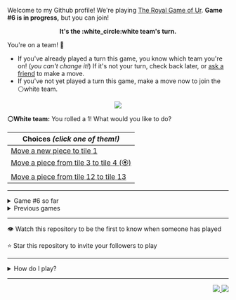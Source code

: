 Welcome to my Github profile!
We're playing
[The Royal Game of Ur](https://en.wikipedia.org/wiki/Royal_Game_of_Ur).
**Game #6 is in progress,** but you can join!

<p align="center">
  <b>It's the
  :white_circle:white
  team's turn.</b>
</p>

You're on a team! :wave:

* If you've already played a turn this game, you know which team you're on!
(_you can't change it!_)
If it's not your turn, check back later, or
[ask a
friend](https://twitter.com/share?text=I'm+playing+The+Royal+Game+of+Ur+on+a+GitHub+profile.+Take+your+turn+at+https://github.com/rossjrw/rossjrw+%23RoyalGameOfUr+%23github)
to make a move.
* If you've not yet played a turn this game, make a move now to join the
:white_circle:white
team.

<p align="center"><img src="https://raw.githubusercontent.com/rossjrw/rossjrw/play/games/current/board.935.svg"></p>

  **:white_circle:White team:**
  You rolled a 1!
What would you like to do?

| Choices *(click one of them!)* |
| --- |
  | [Move a new piece to tile 1    ](https://github.com/rossjrw/rossjrw/issues/new?title=ur-move-1%400-0&amp;body=Press+Submit%21+You+don%27t+need+to+edit+this+text+or+do+anything+else.%0D%0A%0D%0ABe+aware+that+your+move+can+take+a+minute+or+two+to+process.) |
  | [Move a piece from tile 3 to tile 4 (:rosette:)   ](https://github.com/rossjrw/rossjrw/issues/new?title=ur-move-1%403-0&amp;body=Press+Submit%21+You+don%27t+need+to+edit+this+text+or+do+anything+else.%0D%0A%0D%0ABe+aware+that+your+move+can+take+a+minute+or+two+to+process.) |
  | [Move a piece from tile 12 to tile 13    ](https://github.com/rossjrw/rossjrw/issues/new?title=ur-move-1%4012-0&amp;body=Press+Submit%21+You+don%27t+need+to+edit+this+text+or+do+anything+else.%0D%0A%0D%0ABe+aware+that+your+move+can+take+a+minute+or+two+to+process.) |

-----

<details><summary>Game #6 so far</summary>

## Who's on each team?

<table>
    <thead>
      <tr><th colspan=2>Players in this game</th></tr>
    </thead>
    <tbody>
      <tr>
        <td align="right"><b>Black team</b> :black_circle:</td>
        <td>:white_circle: <b> White team</b></td>
      </tr>
      <tr align="center">
        <td><b><a href="https://github.com/shpatrickguo">@shpatrickguo</a></b> (20)<br><b><a href="https://github.com/realicraft">@realicraft</a></b> (3)<br><b><a href="https://github.com/HAUDRAUFHAUN">@HAUDRAUFHAUN</a></b> (2)<br><b><a href="https://github.com/Byron-Inc">@Byron-Inc</a></b> (2)<br><b><a href="https://github.com/Gitleptune">@Gitleptune</a></b> (1)<br><b><a href="https://github.com/marvelman3284">@marvelman3284</a></b> (1)<br><b><a href="https://github.com/Tresquel">@Tresquel</a></b> (1)<br><b><a href="https://github.com/svigstol">@svigstol</a></b> (1)<br><b><a href="https://github.com/NotAJumbleOfNumbers">@NotAJumbleOfNumbers</a></b> (1)<br><b><a href="https://github.com/BaptisteMartinet">@BaptisteMartinet</a></b> (1)<br><b><a href="https://github.com/tassiaaccioly">@tassiaaccioly</a></b> (1)<br><b><a href="https://github.com/SiderealArt">@SiderealArt</a></b> (1)<br><b><a href="https://github.com/Goldy98">@Goldy98</a></b> (1)</td>
        <td><b><a href="https://github.com/crxssed7">@crxssed7</a></b> (13)<br><b><a href="https://github.com/WeslleyNasRocha">@WeslleyNasRocha</a></b> (5)<br><b><a href="https://github.com/tb148">@tb148</a></b> (4)<br><b><a href="https://github.com/1ethanhansen">@1ethanhansen</a></b> (3)<br><b><a href="https://github.com/mishmanners">@mishmanners</a></b> (3)<br><b><a href="https://github.com/BrentonHershner">@BrentonHershner</a></b> (1)<br><b><a href="https://github.com/wesmuehlhausen">@wesmuehlhausen</a></b> (1)<br><b><a href="https://github.com/dhyeythumar">@dhyeythumar</a></b> (1)<br><b><a href="https://github.com/ming-tsai">@ming-tsai</a></b> (1)</td>
      </tr>
    </tbody>
  </table>

## What's happened so far?

| Time | Turn | Event | Issue | Board |
| :---: | :---: | :--- | :---: | :---: |
  | 10th May 2021 11:08 | **0** | :black_circle: **[@HAUDRAUFHAUN](https://github.com/HAUDRAUFHAUN)** started a new game | [#865](https://github.com/rossjrw/rossjrw/issues/865) | [link](https://raw.githubusercontent.com/rossjrw/rossjrw/af5ebe8f8045f3f392be05326d1aa1fe815b98a4/games/current/board.865.svg) |
  | 10th May 2021 11:09 | **1** | :black_circle: **[@HAUDRAUFHAUN](https://github.com/HAUDRAUFHAUN)** moved a black piece onto the board to position 1    | [#866](https://github.com/rossjrw/rossjrw/issues/866) | [link](https://raw.githubusercontent.com/rossjrw/rossjrw/9e19f01d588dffa9badf17211e5f1b441f21d4ca/games/current/board.866.svg) |
  | 10th May 2021 12:02 | **2** | :white_circle: **[@crxssed7](https://github.com/crxssed7)** moved a white piece onto the board to position 2    | [#867](https://github.com/rossjrw/rossjrw/issues/867) | [link](https://raw.githubusercontent.com/rossjrw/rossjrw/0bc41b4e5c9c5b906d3b8a215176f6cd8e20758f/games/current/board.867.svg) |
  | 10th May 2021 13:44 | **3** | :black_circle: **[@Gitleptune](https://github.com/Gitleptune)** moved a black piece from position 1 to position 2    | [#868](https://github.com/rossjrw/rossjrw/issues/868) | [link](https://raw.githubusercontent.com/rossjrw/rossjrw/1854cfb50013fb86617c5067d6ef54a5d999f693/games/current/board.868.svg) |
  | 10th May 2021 18:54 | **4** | :white_circle: **[@WeslleyNasRocha](https://github.com/WeslleyNasRocha)** moved a white piece onto the board to position 1    | [#869](https://github.com/rossjrw/rossjrw/issues/869) | [link](https://raw.githubusercontent.com/rossjrw/rossjrw/e82b7e165293737099b1b3e5337741f0c7b0e5e7/games/current/board.869.svg) |
  | 11th May 2021 21:05 | **5** | :black_circle: **[@shpatrickguo](https://github.com/shpatrickguo)** moved a black piece onto the board to position 1    | [#870](https://github.com/rossjrw/rossjrw/issues/870) | [link](https://raw.githubusercontent.com/rossjrw/rossjrw/d7478920029d077d73da3b9028e99fe570f1ab02/games/current/board.870.svg) |
  | 12th May 2021 13:58 | **6** | :white_circle: **[@WeslleyNasRocha](https://github.com/WeslleyNasRocha)** moved a white piece from position 1 to position 4  — claimed a rosette :rosette:  | [#871](https://github.com/rossjrw/rossjrw/issues/871) | [link](https://raw.githubusercontent.com/rossjrw/rossjrw/46779ec61b455ddb1e48757b52e9915a2a69d71a/games/current/board.871.svg) |
  | 12th May 2021 14:13 | **7** | :white_circle: **[@WeslleyNasRocha](https://github.com/WeslleyNasRocha)** moved a white piece from position 4 to position 7    | [#872](https://github.com/rossjrw/rossjrw/issues/872) | [link](https://raw.githubusercontent.com/rossjrw/rossjrw/f051682b95ac644ece14e3594a36119d2ac1d163/games/current/board.872.svg) |
  | 13th May 2021 03:49 | **8** | :black_circle: **[@shpatrickguo](https://github.com/shpatrickguo)** moved a black piece from position 2 to position 4  — claimed a rosette :rosette:  | [#873](https://github.com/rossjrw/rossjrw/issues/873) | [link](https://raw.githubusercontent.com/rossjrw/rossjrw/b390a69000e5d07da324802720c4e3507365a9e7/games/current/board.873.svg) |
  | 14th May 2021 18:16 | **9** | :black_circle: **[@marvelman3284](https://github.com/marvelman3284)** moved a black piece from position 4 to position 6    | [#874](https://github.com/rossjrw/rossjrw/issues/874) | [link](https://raw.githubusercontent.com/rossjrw/rossjrw/c6ffed018942898c744518cb4f04ee85028f452a/games/current/board.874.svg) |
  | 14th May 2021 20:02 | **10** | :white_circle: **[@1ethanhansen](https://github.com/1ethanhansen)** moved a white piece from position 2 to position 4  — claimed a rosette :rosette:  | [#875](https://github.com/rossjrw/rossjrw/issues/875) | [link](https://raw.githubusercontent.com/rossjrw/rossjrw/9767b263729e542a56b5eaa2e2fba1f7d4682137/games/current/board.875.svg) |
  | 14th May 2021 20:03 | **11** | :white_circle: **[@1ethanhansen](https://github.com/1ethanhansen)** moved a white piece from position 7 to position 8  — claimed a rosette :rosette:  | [#876](https://github.com/rossjrw/rossjrw/issues/876) | [link](https://raw.githubusercontent.com/rossjrw/rossjrw/301b98c606bca2accfe343f052633a97f523da10/games/current/board.876.svg) |
  | 14th May 2021 20:14 | **12** | :white_circle: **[@WeslleyNasRocha](https://github.com/WeslleyNasRocha)** moved a white piece onto the board to position 1    | [#877](https://github.com/rossjrw/rossjrw/issues/877) | [link](https://raw.githubusercontent.com/rossjrw/rossjrw/8e36c9b258efca0bcb336f4ad85c5be88549af1f/games/current/board.877.svg) |
  | 15th May 2021 05:35 | **13** | :black_circle: **[@shpatrickguo](https://github.com/shpatrickguo)** moved a black piece onto the board to position 2    | [#878](https://github.com/rossjrw/rossjrw/issues/878) | [link](https://raw.githubusercontent.com/rossjrw/rossjrw/049abadd2afc365313ba42093de5e3ade6fc349d/games/current/board.878.svg) |
  | 15th May 2021 09:30 | **14** | :white_circle: **[@tb148](https://github.com/tb148)** moved a white piece from position 4 to position 6 — captured a black piece :crossed_swords:   | [#879](https://github.com/rossjrw/rossjrw/issues/879) | [link](https://raw.githubusercontent.com/rossjrw/rossjrw/7e076ff555c5bc7c001d6f225a5c9520bdf25678/games/current/board.879.svg) |
  | 16th May 2021 15:20 | **15** | :black_circle: **[@Tresquel](https://github.com/Tresquel)** moved a black piece from position 2 to position 4  — claimed a rosette :rosette:  | [#880](https://github.com/rossjrw/rossjrw/issues/880) | [link](https://raw.githubusercontent.com/rossjrw/rossjrw/ecfa1f2850e40fa4be3b29208da7d03cfb92ed01/games/current/board.880.svg) |
  | 16th May 2021 23:41 | **16** | :black_circle: **[@shpatrickguo](https://github.com/shpatrickguo)** moved a black piece onto the board to position 3    | [#881](https://github.com/rossjrw/rossjrw/issues/881) | [link](https://raw.githubusercontent.com/rossjrw/rossjrw/51294e20282c8d208dc06deee97dae20f48e0b72/games/current/board.881.svg) |
  | 17th May 2021 10:00 | **17** | :white_circle: **[@crxssed7](https://github.com/crxssed7)** moved a white piece from position 8 to position 10    | [#882](https://github.com/rossjrw/rossjrw/issues/882) | [link](https://raw.githubusercontent.com/rossjrw/rossjrw/b19e2f2dc1862322e7a5574286a6224b5eebd9ad/games/current/board.882.svg) |
  | 17th May 2021 22:29 | **18** | :black_circle: **[@shpatrickguo](https://github.com/shpatrickguo)** moved a black piece from position 3 to position 6 — captured a white piece :crossed_swords:   | [#883](https://github.com/rossjrw/rossjrw/issues/883) | [link](https://raw.githubusercontent.com/rossjrw/rossjrw/37095e10106e018c668eb48a28c59d02b9410e7c/games/current/board.883.svg) |
  | 18th May 2021 08:52 | **19** | :white_circle: **[@crxssed7](https://github.com/crxssed7)** moved a white piece from position 10 to position 12    | [#884](https://github.com/rossjrw/rossjrw/issues/884) | [link](https://raw.githubusercontent.com/rossjrw/rossjrw/e07e23f84cc87836480e04abe1122cb9823c761e/games/current/board.884.svg) |
  | 18th May 2021 13:45 | **20** | :black_circle: **[@svigstol](https://github.com/svigstol)** moved a black piece onto the board to position 3    | [#885](https://github.com/rossjrw/rossjrw/issues/885) | [link](https://raw.githubusercontent.com/rossjrw/rossjrw/dbd9f2a777e39b28f00931d9180966e7f6a80e11/games/current/board.885.svg) |
  | 18th May 2021 14:21 | **21** | :white_circle: **[@WeslleyNasRocha](https://github.com/WeslleyNasRocha)** moved a white piece from position 12 to position 13    | [#886](https://github.com/rossjrw/rossjrw/issues/886) |  |
  | 18th May 2021 17:45 | **22** | :black_circle: **[@shpatrickguo](https://github.com/shpatrickguo)** moved a black piece from position 6 to position 7    | [#887](https://github.com/rossjrw/rossjrw/issues/887) | [link](https://raw.githubusercontent.com/rossjrw/rossjrw/8ff8b726631c112e0065732d18755dd2b4b9805a/games/current/board.887.svg) |
  | 18th May 2021 17:45 | **23** | :white_circle:  The white team rolled a 0 and their turn was automatically passed | [#887](https://github.com/rossjrw/rossjrw/issues/887) | [link](https://raw.githubusercontent.com/rossjrw/rossjrw/96ea7efba749bad0e437dbc0d3eb2e29108d9d14/games/current/board.887.svg) |
  | 20th May 2021 23:24 | **24** | :black_circle: **[@shpatrickguo](https://github.com/shpatrickguo)** moved a black piece from position 7 to position 9    | [#888](https://github.com/rossjrw/rossjrw/issues/888) | [link](https://raw.githubusercontent.com/rossjrw/rossjrw/3d5493c3b08d7eaceb53785d5ef67283c6e138bc/games/current/board.888.svg) |
  | 24th May 2021 14:48 | **25** | :white_circle: **[@crxssed7](https://github.com/crxssed7)** ascended a white piece from position 13 :rocket:    | [#889](https://github.com/rossjrw/rossjrw/issues/889) | [link](https://raw.githubusercontent.com/rossjrw/rossjrw/af52cb4610edaefd3b5d2354847306cd887e1ef5/games/current/board.889.svg) |
  | 24th May 2021 17:54 | **26** | :black_circle: **[@shpatrickguo](https://github.com/shpatrickguo)** moved a black piece from position 9 to position 10    | [#890](https://github.com/rossjrw/rossjrw/issues/890) | [link](https://raw.githubusercontent.com/rossjrw/rossjrw/7522652d9251c07b89ea8dcda31d3c3f4a22db0d/games/current/board.890.svg) |
  | 25th May 2021 09:47 | **27** | :white_circle: **[@crxssed7](https://github.com/crxssed7)** moved a white piece from position 1 to position 4  — claimed a rosette :rosette:  | [#891](https://github.com/rossjrw/rossjrw/issues/891) |  |
  | 26th May 2021 07:39 | **28** | :white_circle: **[@mishmanners](https://github.com/mishmanners)** moved a white piece from position 4 to position 6    | [#892](https://github.com/rossjrw/rossjrw/issues/892) | [link](https://raw.githubusercontent.com/rossjrw/rossjrw/8ad2b95965e7b7999317bd91e82f6a501fee6f9f/games/current/board.892.svg) |
  | 26th May 2021 07:39 | **29** | :black_circle:  The black team rolled a 0 and their turn was automatically passed | [#892](https://github.com/rossjrw/rossjrw/issues/892) | [link](https://raw.githubusercontent.com/rossjrw/rossjrw/c566f63d31f6a989192ba77890f2f69b6d3a29a3/games/current/board.892.svg) |
  | 26th May 2021 08:21 | **30** | :white_circle: **[@crxssed7](https://github.com/crxssed7)** moved a white piece from position 6 to position 8  — claimed a rosette :rosette:  | [#893](https://github.com/rossjrw/rossjrw/issues/893) | [link](https://raw.githubusercontent.com/rossjrw/rossjrw/1b8ccd8bdd259c9a613332adf416c57fc8f0cc5e/games/current/board.893.svg) |
  | 26th May 2021 18:28 | **31** | :white_circle: **[@crxssed7](https://github.com/crxssed7)** moved a white piece from position 8 to position 10 — captured a black piece :crossed_swords:   | [#894](https://github.com/rossjrw/rossjrw/issues/894) | [link](https://raw.githubusercontent.com/rossjrw/rossjrw/7e59fd8ecd2eafad087a079cb639240e8db071e7/games/current/board.894.svg) |
  | 27th May 2021 17:56 | **32** | :black_circle: **[@shpatrickguo](https://github.com/shpatrickguo)** moved a black piece from position 4 to position 7    | [#895](https://github.com/rossjrw/rossjrw/issues/895) |  |
  | 28th May 2021 09:11 | **33** | :white_circle: **[@crxssed7](https://github.com/crxssed7)** moved a white piece from position 10 to position 11    | [#896](https://github.com/rossjrw/rossjrw/issues/896) | [link](https://raw.githubusercontent.com/rossjrw/rossjrw/72a7ae176b30d6043ed63a5eec62549e37ff88b2/games/current/board.896.svg) |
  | 28th May 2021 09:11 | **34** | :black_circle:  The black team rolled a 0 and their turn was automatically passed | [#896](https://github.com/rossjrw/rossjrw/issues/896) |  |
  | 29th May 2021 02:48 | **35** | :white_circle: **[@tb148](https://github.com/tb148)** moved a white piece from position 11 to position 14  — claimed a rosette :rosette:  | [#897](https://github.com/rossjrw/rossjrw/issues/897) | [link](https://raw.githubusercontent.com/rossjrw/rossjrw/a2c4e325b4b643483f852c77864ee12cb8634e6c/games/current/board.897.svg) |
  | 29th May 2021 02:48 | **36** | :white_circle:  The white team rolled a 0 and their turn was automatically passed | [#897](https://github.com/rossjrw/rossjrw/issues/897) | [link](https://raw.githubusercontent.com/rossjrw/rossjrw/2847c177e06b463570333c48c149ab3ed5219040/games/current/board.897.svg) |
  | 29th May 2021 05:01 | **37** | :black_circle: **[@shpatrickguo](https://github.com/shpatrickguo)** moved a black piece from position 7 to position 9    | [#898](https://github.com/rossjrw/rossjrw/issues/898) | [link](https://raw.githubusercontent.com/rossjrw/rossjrw/5143b5233784bb6f66718576a0543dba1d9a5140/games/current/board.898.svg) |
  | 29th May 2021 11:13 | **38** | :white_circle: **[@tb148](https://github.com/tb148)** moved a white piece onto the board to position 2    | [#899](https://github.com/rossjrw/rossjrw/issues/899) | [link](https://raw.githubusercontent.com/rossjrw/rossjrw/9fdbcdbba4ed5804d43dd699cd638c29fa8825ed/games/current/board.899.svg) |
  | 29th May 2021 16:07 | **39** | :black_circle: **[@NotAJumbleOfNumbers](https://github.com/NotAJumbleOfNumbers)** moved a black piece from position 9 to position 12    | [#900](https://github.com/rossjrw/rossjrw/issues/900) | [link](https://raw.githubusercontent.com/rossjrw/rossjrw/e2ffc2d603b600dfcd82ddbd101a654e248d3c6e/games/current/board.900.svg) |
  | 29th May 2021 17:06 | **40** | :white_circle: **[@BrentonHershner](https://github.com/BrentonHershner)** moved a white piece onto the board to position 3    | [#901](https://github.com/rossjrw/rossjrw/issues/901) | [link](https://raw.githubusercontent.com/rossjrw/rossjrw/cdf64d1c35002bdcd95bed5b4a000ac3d7aa1975/games/current/board.901.svg) |
  | 29th May 2021 18:02 | **41** | :black_circle: **[@realicraft](https://github.com/realicraft)** moved a black piece onto the board to position 4  — claimed a rosette :rosette:  | [#902](https://github.com/rossjrw/rossjrw/issues/902) | [link](https://raw.githubusercontent.com/rossjrw/rossjrw/11ac5c15313acbcb2fdeb06291276215c74481c6/games/current/board.902.svg) |
  | 29th May 2021 18:06 | **42** | :black_circle: **[@realicraft](https://github.com/realicraft)** moved a black piece from position 12 to position 14  — claimed a rosette :rosette:  | [#903](https://github.com/rossjrw/rossjrw/issues/903) | [link](https://raw.githubusercontent.com/rossjrw/rossjrw/fd0bd2ddaf4211f39a1998264033fd98ae5d629b/games/current/board.903.svg) |
  | 29th May 2021 18:07 | **43** | :black_circle: **[@realicraft](https://github.com/realicraft)** moved a black piece onto the board to position 2    | [#904](https://github.com/rossjrw/rossjrw/issues/904) |  |
  | 30th May 2021 13:09 | **44** | :white_circle: **[@tb148](https://github.com/tb148)** moved a white piece onto the board to position 4  — claimed a rosette :rosette:  | [#905](https://github.com/rossjrw/rossjrw/issues/905) | [link](https://raw.githubusercontent.com/rossjrw/rossjrw/55f6a3a6fc2e18ec674fbf51dda6859e83f4dc09/games/current/board.905.svg) |
  | 30th May 2021 13:09 | **45** | :white_circle:  The white team rolled a 0 and their turn was automatically passed | [#905](https://github.com/rossjrw/rossjrw/issues/905) | [link](https://raw.githubusercontent.com/rossjrw/rossjrw/e20e2cf541eb075fffb4f4dc8d28e4a4243dd000/games/current/board.905.svg) |
  | 30th May 2021 20:21 | **46** | :black_circle: **[@shpatrickguo](https://github.com/shpatrickguo)** moved a black piece from position 3 to position 5    | [#906](https://github.com/rossjrw/rossjrw/issues/906) | [link](https://raw.githubusercontent.com/rossjrw/rossjrw/2db7260e6c39d0a9923a1b9919ee7e43a506cfd7/games/current/board.906.svg) |
  | 1st Jun 2021 01:10 | **47** | :white_circle: **[@wesmuehlhausen](https://github.com/wesmuehlhausen)** moved a white piece from position 2 to position 5 — captured a black piece :crossed_swords:   | [#907](https://github.com/rossjrw/rossjrw/issues/907) |  |
  | 1st Jun 2021 17:47 | **48** | :black_circle: **[@shpatrickguo](https://github.com/shpatrickguo)** moved a black piece from position 2 to position 5 — captured a white piece :crossed_swords:   | [#908](https://github.com/rossjrw/rossjrw/issues/908) | [link](https://raw.githubusercontent.com/rossjrw/rossjrw/bb64e579013b19efb82cba77d26cbec36ce5ca7d/games/current/board.908.svg) |
  | 1st Jun 2021 17:47 | **49** | :white_circle:  The white team rolled a 0 and their turn was automatically passed | [#908](https://github.com/rossjrw/rossjrw/issues/908) | [link](https://raw.githubusercontent.com/rossjrw/rossjrw/806235c39dd1ea4e01560819e7f9b15d5285213c/games/current/board.908.svg) |
  | 2nd Jun 2021 14:49 | **50** | :black_circle: **[@BaptisteMartinet](https://github.com/BaptisteMartinet)** moved a black piece from position 5 to position 7    | [#909](https://github.com/rossjrw/rossjrw/issues/909) | [link](https://raw.githubusercontent.com/rossjrw/rossjrw/6a038db14d617b7246e1d8a20a5a3a4572335a0d/games/current/board.909.svg) |
  | 2nd Jun 2021 15:11 | **51** | :white_circle: **[@crxssed7](https://github.com/crxssed7)** moved a white piece from position 4 to position 7 — captured a black piece :crossed_swords:   | [#910](https://github.com/rossjrw/rossjrw/issues/910) | [link](https://raw.githubusercontent.com/rossjrw/rossjrw/15d810dd046d20a74a7089d9227e37485a75eed7/games/current/board.910.svg) |
  | 3rd Jun 2021 02:11 | **52** | :black_circle: **[@shpatrickguo](https://github.com/shpatrickguo)** moved a black piece from position 4 to position 5    | [#911](https://github.com/rossjrw/rossjrw/issues/911) | [link](https://raw.githubusercontent.com/rossjrw/rossjrw/f72c4f9c8f7187924d70191557c8ac374b9bea98/games/current/board.911.svg) |
  | 3rd Jun 2021 04:32 | **53** | :white_circle: **[@mishmanners](https://github.com/mishmanners)** moved a white piece from position 3 to position 5 — captured a black piece :crossed_swords:   | [#912](https://github.com/rossjrw/rossjrw/issues/912) | [link](https://raw.githubusercontent.com/rossjrw/rossjrw/de35755d72391bb07898790b49a1aed543ee11ed/games/current/board.912.svg) |
  | 3rd Jun 2021 05:07 | **54** | :black_circle: **[@tassiaaccioly](https://github.com/tassiaaccioly)** ascended a black piece from position 14 :rocket:    | [#913](https://github.com/rossjrw/rossjrw/issues/913) |  |
  | 4th Jun 2021 05:49 | **55** | :white_circle: **[@mishmanners](https://github.com/mishmanners)** moved a white piece from position 5 to position 8  — claimed a rosette :rosette:  | [#915](https://github.com/rossjrw/rossjrw/issues/915) | [link](https://raw.githubusercontent.com/rossjrw/rossjrw/31a03552b1a15a0d6ed855447b075185bf5f86a3/games/current/board.915.svg) |
  | 4th Jun 2021 05:49 | **56** | :white_circle:  The white team rolled a 0 and their turn was automatically passed | [#915](https://github.com/rossjrw/rossjrw/issues/915) | [link](https://raw.githubusercontent.com/rossjrw/rossjrw/8a6dfd9c078864ee764c5745073944764383869a/games/current/board.915.svg) |
  | 5th Jun 2021 17:30 | **57** | :black_circle: **[@shpatrickguo](https://github.com/shpatrickguo)** moved a black piece onto the board to position 2    | [#917](https://github.com/rossjrw/rossjrw/issues/917) | [link](https://raw.githubusercontent.com/rossjrw/rossjrw/0901e66b64c25fa65eb0903a487da9ddce875ecd/games/current/board.917.svg) |
  | 6th Jun 2021 07:19 | **58** | :white_circle: **[@dhyeythumar](https://github.com/dhyeythumar)** moved a white piece from position 7 to position 10    | [#918](https://github.com/rossjrw/rossjrw/issues/918) | [link](https://raw.githubusercontent.com/rossjrw/rossjrw/117f0bc1fcd6d0215d3a6440f2b4809f0d166827/games/current/board.918.svg) |
  | 6th Jun 2021 16:32 | **59** | :black_circle: **[@shpatrickguo](https://github.com/shpatrickguo)** moved a black piece from position 1 to position 4  — claimed a rosette :rosette:  | [#919](https://github.com/rossjrw/rossjrw/issues/919) | [link](https://raw.githubusercontent.com/rossjrw/rossjrw/0a8e73b330b21d7773ddb6dc9424b19bfb7d9144/games/current/board.919.svg) |
  | 7th Jun 2021 06:01 | **60** | :black_circle: **[@shpatrickguo](https://github.com/shpatrickguo)** moved a black piece from position 4 to position 5    | [#920](https://github.com/rossjrw/rossjrw/issues/920) | [link](https://raw.githubusercontent.com/rossjrw/rossjrw/3fc4df35881af67abb73396e8deeb439cca6c7ca/games/current/board.920.svg) |
  | 7th Jun 2021 08:21 | **61** | :white_circle: **[@crxssed7](https://github.com/crxssed7)** ascended a white piece from position 14 :rocket:    | [#921](https://github.com/rossjrw/rossjrw/issues/921) |  |
  | 8th Jun 2021 05:13 | **62** | :black_circle: **[@shpatrickguo](https://github.com/shpatrickguo)** moved a black piece from position 5 to position 6    | [#922](https://github.com/rossjrw/rossjrw/issues/922) | [link](https://raw.githubusercontent.com/rossjrw/rossjrw/2f1c0617d8c9d943795b5f836ede68bbfbb6496f/games/current/board.922.svg) |
  | 8th Jun 2021 05:13 | **63** | :white_circle:  The white team rolled a 0 and their turn was automatically passed | [#922](https://github.com/rossjrw/rossjrw/issues/922) | [link](https://raw.githubusercontent.com/rossjrw/rossjrw/f2a72def2b7ad16180add29f8c707daa419f017f/games/current/board.922.svg) |
  | 8th Jun 2021 16:43 | **64** | :black_circle: **[@shpatrickguo](https://github.com/shpatrickguo)** moved a black piece from position 6 to position 7    | [#923](https://github.com/rossjrw/rossjrw/issues/923) | [link](https://raw.githubusercontent.com/rossjrw/rossjrw/5abac47529f6c904f8c4313630e59575cb0cd6c2/games/current/board.923.svg) |
  | 8th Jun 2021 20:54 | **65** | :white_circle: **[@1ethanhansen](https://github.com/1ethanhansen)** moved a white piece from position 10 to position 13    | [#924](https://github.com/rossjrw/rossjrw/issues/924) | [link](https://raw.githubusercontent.com/rossjrw/rossjrw/19d54b27da967156156ffcce1da2089f7d051866/games/current/board.924.svg) |
  | 11th Jun 2021 03:50 | **66** | :black_circle: **[@Byron-Inc](https://github.com/Byron-Inc)** moved a black piece from position 2 to position 4  — claimed a rosette :rosette:  | [#925](https://github.com/rossjrw/rossjrw/issues/925) | [link](https://raw.githubusercontent.com/rossjrw/rossjrw/44ce87acbdfaeaae43c6d338772235ebbb93445c/games/current/board.925.svg) |
  | 11th Jun 2021 17:12 | **67** | :black_circle: **[@shpatrickguo](https://github.com/shpatrickguo)** moved a black piece onto the board to position 2    | [#926](https://github.com/rossjrw/rossjrw/issues/926) | [link](https://raw.githubusercontent.com/rossjrw/rossjrw/19cc318509b22774a5065aaf735ad4a94e4e4512/games/current/board.926.svg) |
  | 13th Jun 2021 13:21 | **68** | :white_circle: **[@ming-tsai](https://github.com/ming-tsai)** moved a white piece onto the board to position 3    | [#927](https://github.com/rossjrw/rossjrw/issues/927) | [link](https://raw.githubusercontent.com/rossjrw/rossjrw/c3e39287ebd5017b13891410591f1148a83942f2/games/current/board.927.svg) |
  | 13th Jun 2021 14:24 | **69** | :black_circle: **[@SiderealArt](https://github.com/SiderealArt)** moved a black piece from position 7 to position 9    | [#929](https://github.com/rossjrw/rossjrw/issues/929) | [link](https://raw.githubusercontent.com/rossjrw/rossjrw/14913b0750b63516996318122d1870eda0d51ec3/games/current/board.929.svg) |
  | 14th Jun 2021 08:11 | **70** | :white_circle: **[@crxssed7](https://github.com/crxssed7)** ascended a white piece from position 13 :rocket:    | [#930](https://github.com/rossjrw/rossjrw/issues/930) | [link](https://raw.githubusercontent.com/rossjrw/rossjrw/898a2c5ff279d4de905ffc41c9aed009f8ea71db/games/current/board.930.svg) |
  | 15th Jun 2021 00:42 | **71** | :black_circle: **[@Byron-Inc](https://github.com/Byron-Inc)** moved a black piece from position 9 to position 11    | [#931](https://github.com/rossjrw/rossjrw/issues/931) | [link](https://raw.githubusercontent.com/rossjrw/rossjrw/91def4d82e64f2a0db4f1ef3cbe93e0830267de2/games/current/board.931.svg) |
  | 15th Jun 2021 07:43 | **72** | :white_circle: **[@crxssed7](https://github.com/crxssed7)** moved a white piece from position 8 to position 10    | [#932](https://github.com/rossjrw/rossjrw/issues/932) | [link](https://raw.githubusercontent.com/rossjrw/rossjrw/46158ac110a45964432192440369a5f2b0ceb0a7/games/current/board.932.svg) |
  | 16th Jun 2021 05:17 | **73** | :black_circle: **[@shpatrickguo](https://github.com/shpatrickguo)** moved a black piece from position 11 to position 12    | [#933](https://github.com/rossjrw/rossjrw/issues/933) | [link](https://raw.githubusercontent.com/rossjrw/rossjrw/b7d5fef87ee477b46caaa27e78405066e904679c/games/current/board.933.svg) |
  | 16th Jun 2021 08:16 | **74** | :white_circle: **[@crxssed7](https://github.com/crxssed7)** moved a white piece from position 10 to position 12 — captured a black piece :crossed_swords:   | [#934](https://github.com/rossjrw/rossjrw/issues/934) | [link](https://raw.githubusercontent.com/rossjrw/rossjrw/125bf81bcded7a839b198880317135e92e2d9cd0/games/current/board.934.svg) |
  | 16th Jun 2021 10:52 | **75** | :black_circle: **[@Goldy98](https://github.com/Goldy98)** moved a black piece from position 4 to position 6    | [#935](https://github.com/rossjrw/rossjrw/issues/935) |  |

</details>

<details><summary>Previous games</summary>

## Previous games

1. A game was started on 30th Jul 2020 by **[@rossjrw](https://github.com/rossjrw)** and ended on 4th Dec 2020. 
   * The :white_circle:white team won. 
   * 64 players played 166 moves across 4 months and 5 days. 
   * The :black_circle:black team captured 9 white pieces and claimed 12 rosettes. 
   * The :white_circle:white team captured 10 black pieces and claimed 18 rosettes. 
   * The MVP of the winning team was **[@1ethanhansen](https://github.com/1ethanhansen)**, who played 48 moves. 
   * The winning move was made by **[@qbtl](https://github.com/qbtl)** ([#269](https://github.com/rossjrw/rossjrw/issues/269)).
1. A game was started on 4th Dec 2020 by **[@1ethanhansen](https://github.com/1ethanhansen)** and ended on 11th Jan 2021. 
   * The :black_circle:black team won. 
   * 27 players played 145 moves across 1 month and 1 week. 
   * The :black_circle:black team captured 7 white pieces and claimed 16 rosettes. 
   * The :white_circle:white team captured 6 black pieces and claimed 14 rosettes. 
   * The MVP of the winning team was **[@shpatrickguo](https://github.com/shpatrickguo)**, who played 26 moves. 
   * The winning move was made by **[@shpatrickguo](https://github.com/shpatrickguo)** ([#424](https://github.com/rossjrw/rossjrw/issues/424)).
1. A game was started on 11th Jan 2021 by **[@BaptisteMartinet](https://github.com/BaptisteMartinet)** and ended on 11th Feb 2021. 
   * The :white_circle:white team won. 
   * 17 players played 118 moves across 1 month and 12 hours. 
   * The :black_circle:black team captured 2 white pieces and claimed 11 rosettes. 
   * The :white_circle:white team captured 8 black pieces and claimed 14 rosettes. 
   * The MVP of the winning team was **[@1ethanhansen](https://github.com/1ethanhansen)**, who played 45 moves. 
   * The winning move was made by **[@1ethanhansen](https://github.com/1ethanhansen)** ([#535](https://github.com/rossjrw/rossjrw/issues/535)).
1. A game was started on 11th Feb 2021 by **[@1ethanhansen](https://github.com/1ethanhansen)** and ended on 5th Mar 2021. 
   * The :white_circle:white team won. 
   * 17 players played 175 moves across 3 weeks and 22 hours. 
   * The :black_circle:black team captured 12 white pieces and claimed 17 rosettes. 
   * The :white_circle:white team captured 13 black pieces and claimed 18 rosettes. 
   * The MVP of the winning team was **[@1ethanhansen](https://github.com/1ethanhansen)**, who played 48 moves. 
   * The winning move was made by **[@1ethanhansen](https://github.com/1ethanhansen)** ([#702](https://github.com/rossjrw/rossjrw/issues/702)).
1. A game was started on 6th Mar 2021 by **[@shpatrickguo](https://github.com/shpatrickguo)** and ended on 10th May 2021. 
   * The :black_circle:black team won. 
   * 42 players played 162 moves across 2 months and 4 days. 
   * The :black_circle:black team captured 12 white pieces and claimed 17 rosettes. 
   * The :white_circle:white team captured 9 black pieces and claimed 19 rosettes. 
   * The MVP of the winning team was **[@shpatrickguo](https://github.com/shpatrickguo)**, who played 22 moves. 
   * The winning move was made by **[@crxssed7](https://github.com/crxssed7)** ([#864](https://github.com/rossjrw/rossjrw/issues/864)).

</details>

-----

:eye: Watch this repository to be the first to know when someone has played

:star: Star this repository to invite your followers to play

-----

<details><summary>How do I play?</summary>

  It's the :white_circle:white team versus the :black_circle:black team.

  The turn starts by rolling 4 binary dice, which
  results in a number from 0 to 4. The current team gets to move one of their
  pieces by that many tiles.

  All of your pieces start on position 0 (the space just before tile 1). Your
  goal is to get all seven of them off the board by moving them onto position
  15 (the space just after tile 14). This is called **:rocket:ascending** a
  piece. You also want to prevent your opponent from :rocket:ascending their
  pieces.

  You will move your pieces along the tiles from tile 1 to tile 14. The tiles
  on your side of the board (tiles 1 through 4, 13, and 14) are safe — only
  your pieces can be there. However, the tiles in the middle (tiles 5 through
  12) are unsafe — your opponent's pieces can also be here. If one team's piece
  lands on the same tile as another team's piece, the piece that was landed on
  is **:crossed_swords:captured**! It goes all the way back to position 0.

  If you land on a **:rosette:rosette** (tiles 4, 8, and 14), your team gets to
  take another turn. Also, a piece that is on the :rosette:rosette on tile 8
  *cannot be :crossed_swords:captured*. A piece that's trying to capture it will
  simply bounce off onto tile 9.

  The first team to **:rocket:ascend** all seven of their pieces — that is,
  move them off the board onto position 15 — :crown:wins!

  Watch [Tom Scott play against Irving
  Finkel](https://www.youtube.com/watch?v=WZskjLq040I) in 2017.

  -----

  Playing Ur on my GitHub profile is easy. The dice have already been rolled
  for you — all you have to do is decide what to do with them.

  Anyone can join either team at any time, but once you're in a team, you're
  locked into it until the game ends. You can't play a move when it's the
  other team's turn.

  _([Before 2020-09-19](https://github.com/rossjrw/rossjrw/pull/133), your team
  was determined by your username. This is no longer the case.)_

  There will be a list of links below the board image with each possible move.
  Clicking one of those will take you to a page where you can create an Issue
  in this repository. The fields will already be filled in and all you have to
  do is click Submit.

  It will take a moment for Github Actions to acknowledge your move, but once
  it does, you'll see it react with the 'eyes' emoji (:eyes:). No more than a
  minute later it should react with the 'rocket' emoji (:rocket:) to let you
  know that your move was successful.

  If you don't see any of that, then something went wrong. Ping me in your
  issue by typing `cc @rossjrw`, and I'll take a look.

  Note that if your team has no possible moves — for example by rolling a 0 —
  your turn will be automatically skipped. The event log will let you know if
  this has happened.

  -----

  Check out the `source` branch of this repository for the source code and a
  little commentary on the inspiration behind this project.

</details>

-----

<p align="right">
  <a href="https://github.com/rossjrw/rossjrw/actions?query=workflow:build">
    <img src="https://github.com/rossjrw/rossjrw/workflows/build/badge.svg?branch=source"/>
  </a>
  <a href="https://github.com/rossjrw/rossjrw/actions?query=workflow:play">
    <img src="https://github.com/rossjrw/rossjrw/workflows/play/badge.svg?branch=play"/>
  </a>
</p>
